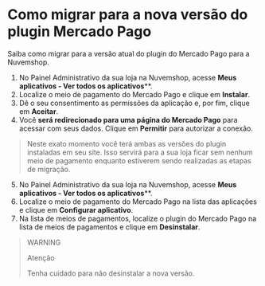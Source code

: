# Como migrar para a nova versão do plugin Mercado Pago

Saiba como migrar para a versão atual do plugin do Mercado Pago para a Nuvemshop.

1. No Painel Administrativo da sua loja na Nuvemshop, acesse **Meus aplicativos - Ver todos os aplicativos****.
2. Localize o meio de pagamento do Mercado Pago e clique em **Instalar**.
3. Dê o seu consentimento as permissões da aplicação e, por fim, clique em **Aceitar**.
4. Você **será redirecionado para uma página do Mercado Pago** para acessar com seus dados. Clique em **Permitir** para autorizar a conexão.

> Neste exato momento você terá ambas as versões do plugin instaladas em seu site. Isso servirá para a sua loja ficar sem nenhum meio de pagamento enquanto estiverem sendo realizadas as etapas de migração.

5. No Painel Administrativo da sua loja na Nuvemshop, acesse **Meus aplicativos - Ver todos os aplicativos****. 
6. Localize o meio de pagamento do Mercado Pago na lista das aplicações e clique em **Configurar aplicativo**.
7. Na lista de meios de pagamentos, localize o plugin do Mercado Pago na lista de meios de pagamentos e clique em **Desinstalar**.

> WARNING
>
> Atenção
>
> Tenha cuidado para não desinstalar a nova versão.